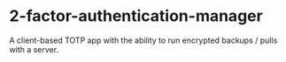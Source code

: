 # 2-factor-authentication-manager
A client-based TOTP app with the ability to run encrypted backups / pulls with a server.
